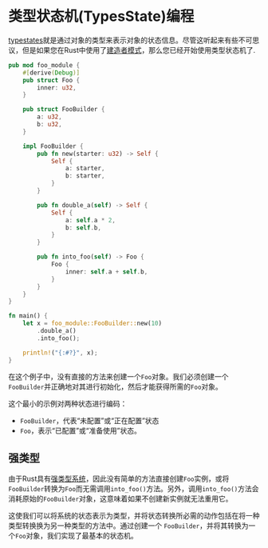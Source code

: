 # 类型状态机(TypesState)编程

[typestates]就是通过对象的类型来表示对象的状态信息。尽管这听起来有些不可思议，但是如果您在Rust中使用了[建造者模式]，那么您已经开始使用类型状态机了. 

[typestates]:https://en.wikipedia.org/wiki/Typestate_analysis
[建造者模式]:https://doc.rust-lang.org/1.0.0/style/ownership/builders.html

```rust
pub mod foo_module {
    #[derive(Debug)]
    pub struct Foo {
        inner: u32,
    }

    pub struct FooBuilder {
        a: u32,
        b: u32,
    }

    impl FooBuilder {
        pub fn new(starter: u32) -> Self {
            Self {
                a: starter,
                b: starter,
            }
        }

        pub fn double_a(self) -> Self {
            Self {
                a: self.a * 2,
                b: self.b,
            }
        }

        pub fn into_foo(self) -> Foo {
            Foo {
                inner: self.a + self.b,
            }
        }
    }
}

fn main() {
    let x = foo_module::FooBuilder::new(10)
        .double_a()
        .into_foo();

    println!("{:#?}", x);
}
```

在这个例子中，没有直接的方法来创建一个`Foo`对象。我们必须创建一个`FooBuilder`并正确地对其进行初始化，然后才能获得所需的`Foo`对象。

这个最小的示例对两种状态进行编码：

* `FooBuilder`，代表“未配置”或“正在配置”状态
* `Foo`，表示“已配置”或“准备使用”状态。

## 强类型

由于Rust具有[强类型系统]，因此没有简单的方法直接创建`Foo`实例，或将`FooBuilder`转换为`Foo`而无需调用`into_foo()`方法。另外，调用`into_foo()`方法会消耗原始的`FooBuilder`对象，这意味着如果不创建新实例就无法重用它。

[强类型系统]: https://en.wikipedia.org/wiki/Strong_and_weak_typing

这使我们可以将系统的状态表示为类型，并将状态转换所必需的动作包括在将一种类型转换换为另一种类型的方法中。通过创建一个 `FooBuilder`，并将其转换为一个`Foo`对象，我们实现了最基本的状态机。